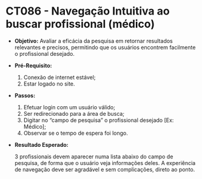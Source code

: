 # CT086 - Navegação Intuitiva ao buscar profissional (médico)

- **Objetivo:** Avaliar a eficácia da pesquisa em retornar resultados relevantes e precisos, permitindo que os usuários encontrem facilmente o profissional desejado.

- **Pré-Requisito:**
    1. Conexão de internet estável;
    2. Estar logado no site.

- **Passos:**
    1. Efetuar login com um usuário válido;
    2. Ser redirecionado para a área de busca;
    3. Digitar no “campo de pesquisa” o profissional desejado [Ex: Médico];
    4. Observar se o tempo de espera foi longo.

- **Resultado Esperado:**
    
    3 profissionais devem aparecer numa lista abaixo do campo de pesquisa, de forma que o usuário veja informações deles. A experiência de navegação deve ser agradável e sem complicações, direto ao ponto.